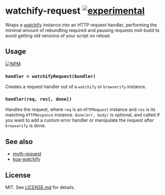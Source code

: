 # watchify-request [![experimental](http://badges.github.io/stability-badges/dist/experimental.svg)](http://github.com/badges/stability-badges)

Wraps a [watchify](http://github.com/substack/watchify) instance into an HTTP
request handler, performing the minimal amount of rebundling required and
pausing requests mid-build to avoid getting old versions of your script on
reload.

## Usage

[![NPM](https://nodei.co/npm/watchify-request.png)](https://nodei.co/npm/watchify-request/)

### `handler = watchifyRequest(bundler)`

Creates a request handler out of a `watchify` or `browserify` instance.

### `handler(req, res[, done])`

Handles the request, where `req` is an `HTTPRequest` instance and `res` is its
matching `HTTPResponse` instance. `done(err, body)` is optional, and called if
you want to add a custom error handler or manipulate the request after
`browserify` is done.

## See also
- [myth-request](https://github.com/yoshuawuyts/myth-request)
- [koa-watchify](https://github.com/yoshuawuyts/koa-watchify)

## License

MIT. See [LICENSE.md](http://github.com/hughsk/watchify-request/blob/master/LICENSE.md) for details.
